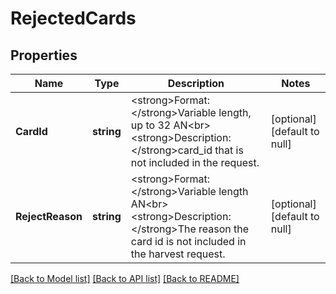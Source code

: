 # RejectedCards

## Properties
Name | Type | Description | Notes
------------ | ------------- | ------------- | -------------
**CardId** | **string** | &lt;strong&gt;Format: &lt;/strong&gt;Variable length, up to 32 AN&lt;br&gt;&lt;strong&gt;Description: &lt;/strong&gt;card_id that is not included in the request. | [optional] [default to null]
**RejectReason** | **string** | &lt;strong&gt;Format: &lt;/strong&gt;Variable length AN&lt;br&gt;&lt;strong&gt;Description: &lt;/strong&gt;The reason the card id is not included in the harvest request. | [optional] [default to null]

[[Back to Model list]](../README.md#documentation-for-models) [[Back to API list]](../README.md#documentation-for-api-endpoints) [[Back to README]](../README.md)

